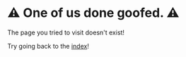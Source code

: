 # ⚠️ One of us done goofed. ️️️⚠️

The page you tried to visit doesn't exist!

Try going back to the [index](index)!